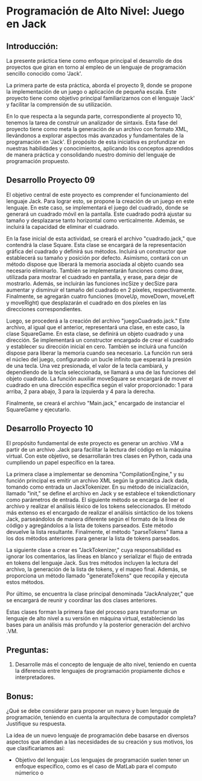 # Programación de Alto Nivel: Juego en Jack
## Introducción:
La presente práctica tiene como enfoque principal el desarrollo de dos proyectos que giran en torno al empleo de un lenguaje de programación sencillo conocido como 'Jack'.

La primera parte de esta práctica, aborda el proyecto 9, donde se propone la implementación de un juego o aplicación de pequeña escala. Este proyecto tiene como objetivo principal familiarizarnos con el lenguaje 'Jack' y facilitar la comprensión de su utilización.

En lo que respecta a la segunda parte, correspondiente al proyecto 10, tenemos la tarea de construir un analizador de sintaxis. Esta fase del proyecto tiene como meta la generación de un archivo con formato XML, llevándonos a explorar aspectos más avanzados y fundamentales de la programación en 'Jack'. El propósito de esta iniciativa es profundizar en nuestras habilidades y conocimientos, aplicando los conceptos aprendidos de manera práctica y consolidando nuestro dominio del lenguaje de programación propuesto.




## Desarrollo Proyecto 09

El objetivo central de este proyecto es comprender el funcionamiento del lenguaje Jack. Para lograr esto, se propone la creación de un juego en este lenguaje. En este caso, se implementará el juego del cuadrado, donde se generará un cuadrado móvil en la pantalla. Este cuadrado podrá ajustar su tamaño y desplazarse tanto horizontal como verticalmente. Además, se incluirá la capacidad de eliminar el cuadrado.

En la fase inicial de esta actividad, se creará el archivo "cuadrado.jack," que contendrá la clase Square. Esta clase se encargará de la representación gráfica del cuadrado y definirá sus métodos. Incluirá un constructor que establecerá su tamaño y posición por defecto. Asimismo, contará con un método dispose que liberará la memoria asociada al objeto cuando sea necesario eliminarlo. También se implementarán funciones como draw, utilizada para mostrar el cuadrado en pantalla, y erase, para dejar de mostrarlo. Además, se incluirán las funciones incSize y decSize para aumentar y disminuir el tamaño del cuadrado en 2 píxeles, respectivamente. Finalmente, se agregarán cuatro funciones (moveUp, moveDown, moveLeft y moveRight) que desplazarán el cuadrado en dos píxeles en las direcciones correspondientes.

Luego, se procederá a la creación del archivo "juegoCuadrado.jack." Este archivo, al igual que el anterior, representará una clase, en este caso, la clase SquareGame. En esta clase, se definirá un objeto cuadrado y una dirección. Se implementará un constructor encargado de crear el cuadrado y establecer su dirección inicial en cero. También se incluirá una función dispose para liberar la memoria cuando sea necesario. La función run será el núcleo del juego, configurando un bucle infinito que esperará la presión de una tecla. Una vez presionada, el valor de la tecla cambiará, y dependiendo de la tecla seleccionada, se llamará a una de las funciones del objeto cuadrado. La función auxiliar moveSquare se encargará de mover el cuadrado en una dirección específica según el valor proporcionado: 1 para arriba, 2 para abajo, 3 para la izquierda y 4 para la derecha.

Finalmente, se creará el archivo "Main.jack," encargado de instanciar el SquareGame y ejecutarlo.

## Desarrollo Proyecto 10

El propósito fundamental de este proyecto es generar un archivo .VM a partir de un archivo .Jack para facilitar la lectura del código en la máquina virtual. Con este objetivo, se desarrollarán tres clases en Python, cada una cumpliendo un papel específico en la tarea.

La primera clase a implementar se denomina "CompilationEngine," y su función principal es emitir un archivo XML según la gramática Jack dada, tomando como entrada un JackTokenizer. En su método de inicialización, llamado "init," se define el archivo en Jack y se establece el tokendictionary como parámetros de entrada. El siguiente método se encarga de leer el archivo y realizar el análisis léxico de los tokens seleccionados. El método más extenso es el encargado de realizar el análisis sintáctico de los tokens Jack, parseándolos de manera diferente según el formato de la línea de código y agregándolos a la lista de tokens parseados. Este método devuelve la lista resultante. Finalmente, el método "parseTokens" llama a los dos métodos anteriores para generar la lista de tokens parseados.

La siguiente clase a crear es "JackTokenizer," cuya responsabilidad es ignorar los comentarios, las líneas en blanco y serializar el flujo de entrada en tokens del lenguaje Jack. Sus tres métodos incluyen la lectura del archivo, la generación de la lista de tokens, y el mapeo final. Además, se proporciona un método llamado "generateTokens" que recopila y ejecuta estos métodos.

Por último, se encuentra la clase principal denominada "JackAnalyzer," que se encargará de reunir y coordinar las dos clases anteriores.

Estas clases forman la primera fase del proceso para transformar un lenguaje de alto nivel a su versión en máquina virtual, estableciendo las bases para un análisis más profundo y la posterior generación del archivo .VM.

## Preguntas: 
1. Desarrolle más el concepto de lenguaje de alto nivel, teniendo en cuenta la diferencia entre lenguajes de programación propiamente dichos e interpretadores.

## Bonus:
¿Qué se debe considerar para proponer un nuevo y buen lenguaje de programación, teniendo en cuenta la arquitectura de computador completa? Justifique su respuesta.

La idea de un nuevo lenguaje de programación debe basarse en diversos aspectos que atiendan a las necesidades de su creación y sus motivos, los que clasificariamos así:

- Objetivo del lenguaje: Los lenguajes de programación suelen tener un enfoque especifico, como es el caso de MatLab para el computo númerico o
